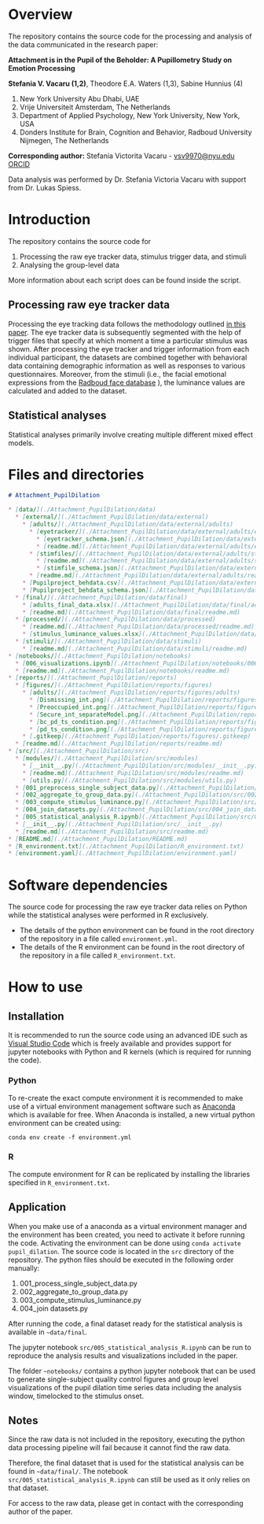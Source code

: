 # Overview

The repository contains the source code for the processing and analysis of the data communicated in the research paper:

**Attachment is in the Pupil of the Beholder: A Pupillometry Study on Emotion Processing**

**Stefania V. Vacaru (1,2)**, Theodore E.A. Waters (1,3), Sabine Hunnius (4)

1. New York University Abu Dhabi, UAE
2. Vrije Universiteit Amsterdam, The Netherlands
3. Department of Applied Psychology, New York University, New York, USA
4. Donders Institute for Brain, Cognition and Behavior, Radboud University Nijmegen, The Netherlands

**Corresponding author:** Stefania Victorita Vacaru - [vsv9970@nyu.edu](mailto:vsv9970@nyu.edu)
[ORCID](https://orcid.org/0000-0001-6897-2963)


Data analysis was performed by Dr. Stefania Victoria Vacaru with support from Dr. Lukas Spiess.

# Introduction

The repository contains the source code for

1. Processing the raw eye tracker data, stimulus trigger data, and stimuli
2. Analysing the group-level data

More information about each script does can be found inside the script.

## Processing raw eye tracker data

Processing the eye tracking data follows the methodology outlined [in this paper](https://link.springer.com/article/10.3758/s13428-018-1075-y).
The eye tracker data is subsequently segmented with the help of trigger files that specify at which moment a time a particular stimulus was shown. After processing the eye tracker and trigger information from each individual participant, the datasets are combined together with behavioral data containing demographic information as well as responses to various questionnaires. Moreover, from the stimuli (i.e., the facial emotional expressions from the [Radboud face database](https://rafd.socsci.ru.nl/?p=main) ), the luminance values are calculated and added to the dataset.

## Statistical analyses

Statistical analyses primarily involve creating multiple different mixed effect models.

# Files and directories


```markdown
# Attachment_PupilDilation

* [data/](./Attachment_PupilDilation/data)
  * [external/](./Attachment_PupilDilation/data/external)
    * [adults/](./Attachment_PupilDilation/data/external/adults)
      * [eyetracker/](./Attachment_PupilDilation/data/external/adults/eyetracker)
        * [eyetracker_schema.json](./Attachment_PupilDilation/data/external/adults/eyetracker/eyetracker_schema.json)
        * [readme.md](./Attachment_PupilDilation/data/external/adults/eyetracker/readme.md)
      * [stimfiles/](./Attachment_PupilDilation/data/external/adults/stimfiles)
        * [readme.md](./Attachment_PupilDilation/data/external/adults/stimfiles/readme.md)
        * [stimfile_schema.json](./Attachment_PupilDilation/data/external/adults/stimfiles/stimfile_schema.json)
      * [readme.md](./Attachment_PupilDilation/data/external/adults/readme.md)
    * [Pupilproject_behdata.csv](./Attachment_PupilDilation/data/external/Pupilproject_behdata.csv)
    * [Pupilproject_behdata_schema.json](./Attachment_PupilDilation/data/external/Pupilproject_behdata_schema.json)
  * [final/](./Attachment_PupilDilation/data/final)
    * [adults_final_data.xlsx](./Attachment_PupilDilation/data/final/adults_final_data.xlsx)
    * [readme.md](./Attachment_PupilDilation/data/final/readme.md)
  * [processed/](./Attachment_PupilDilation/data/processed)
    * [readme.md](./Attachment_PupilDilation/data/processed/readme.md)
    * [stimulus_luminance_values.xlsx](./Attachment_PupilDilation/data/processed/stimulus_luminance_values.xlsx)
  * [stimuli/](./Attachment_PupilDilation/data/stimuli)
    * [readme.md](./Attachment_PupilDilation/data/stimuli/readme.md)
* [notebooks/](./Attachment_PupilDilation/notebooks)
  * [006_visualizations.ipynb](./Attachment_PupilDilation/notebooks/006_visualizations.ipynb)
  * [readme.md](./Attachment_PupilDilation/notebooks/readme.md)
* [reports/](./Attachment_PupilDilation/reports)
  * [figures/](./Attachment_PupilDilation/reports/figures)
    * [adults/](./Attachment_PupilDilation/reports/figures/adults)
      * [Dismissing_int.png](./Attachment_PupilDilation/reports/figures/adults/Dismissing_int.png)
      * [Preoccupied_int.png](./Attachment_PupilDilation/reports/figures/adults/Preoccupied_int.png)
      * [Secure_int_separateModel.png](./Attachment_PupilDilation/reports/figures/adults/Secure_int_separateModel.png)
      * [bc_pd_ts_condition.png](./Attachment_PupilDilation/reports/figures/adults/bc_pd_ts_condition.png)
      * [pd_ts_condition.png](./Attachment_PupilDilation/reports/figures/adults/pd_ts_condition.png)
    * [.gitkeep](./Attachment_PupilDilation/reports/figures/.gitkeep)
  * [readme.md](./Attachment_PupilDilation/reports/readme.md)
* [src/](./Attachment_PupilDilation/src)
  * [modules/](./Attachment_PupilDilation/src/modules)
    * [__init__.py](./Attachment_PupilDilation/src/modules/__init__.py)
    * [readme.md](./Attachment_PupilDilation/src/modules/readme.md)
    * [utils.py](./Attachment_PupilDilation/src/modules/utils.py)
  * [001_preprocess_single_subject_data.py](./Attachment_PupilDilation/src/001_preprocess_single_subject_data.py)
  * [002_aggregate_to_group_data.py](./Attachment_PupilDilation/src/002_aggregate_to_group_data.py)
  * [003_compute_stimulus_luminance.py](./Attachment_PupilDilation/src/003_compute_stimulus_luminance.py)
  * [004_join_datasets.py](./Attachment_PupilDilation/src/004_join_datasets.py)
  * [005_statistical_analysis_R.ipynb](./Attachment_PupilDilation/src/005_statistical_analysis_R.ipynb)
  * [__init__.py](./Attachment_PupilDilation/src/__init__.py)
  * [readme.md](./Attachment_PupilDilation/src/readme.md)
* [README.md](./Attachment_PupilDilation/README.md)
* [R_environment.txt](./Attachment_PupilDilation/R_environment.txt)
* [environment.yaml](./Attachment_PupilDilation/environment.yaml)
```



# Software dependencies

The source code for processing the raw eye tracker data relies on Python while the statistical analyses were performed in R exclusively.

- The details of the python environment can be found in the root directory of the repository in a file called `environment.yml`.
- The details of the R environment can be found in the root directory of the repository in a file called `R_environment.txt`.

# How to use

## Installation

It is recommended to run the source code using an advanced IDE such as [Visual Studio Code](https://code.visualstudio.com/docs/languages/r) which is freely available and provides support for jupyter notebooks with Python and R kernels (which is required for running the code).

### Python

To re-create the exact compute environment it is recommended to make use of a virtual environment management software such as [Anaconda](https://www.anaconda.com) which is available for free.
When Anaconda is installed, a new virtual python environment can be created using:

```
conda env create -f environment.yml
```

### R

The compute environment for R can be replicated by installing the libraries specified in `R_environment.txt`.

## Application
When you make use of a anaconda as a virtual environment manager and the environment has been created, you need to activate it before running the code. Activating the environment can be done using `conda activate pupil_dilation`.
The source code is located in the `src` directory of the repository. The python files should be executed in the following order manually:

1. 001_process_single_subject_data.py
2. 002_aggregate_to_group_data.py
3. 003_compute_stimulus_luminance.py
4. 004_join datasets.py

After running the code, a final dataset ready for the statistical analysis is available in `~data/final`.

The jupyter notebook `src/005_statistical_analysis_R.ipynb` can be run to reproduce the analysis results and visualizations included in the paper.

The folder `~notebooks/` contains a python jupyter notebook that can be used to generate single-subject quality control figures and group level visualizations of the pupil dilation time series data including the analysis window, timelocked to the stimulus onset.

## Notes

Since the raw data is not included in the repository, executing  the python data processing pipeline will fail because it cannot find the raw data.

Therefore, the final dataset that is used for the statistical analysis can be found in `~data/final/`. The notebook `src/005_statistical_analysis_R.ipynb` can still be used as it only relies on that dataset.

For access to the raw data, please get in contact with the corresponding author of the paper.
